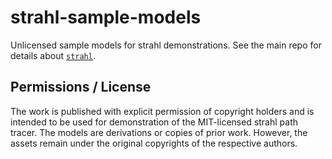 # strahl-sample-models

Unlicensed sample models for strahl demonstrations. See the main repo for details about [`strahl`](https://github.com/StuckiSimon/strahl).

## Permissions / License

The work is published with explicit permission of copyright holders and is intended to be used for demonstration of the MIT-licensed strahl path tracer. The models are derivations or copies of prior work. However, the assets remain under the original copyrights of the respective authors.
